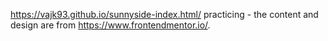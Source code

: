 https://vajk93.github.io/sunnyside-index.html/
practicing - the content and design are from https://www.frontendmentor.io/. 

